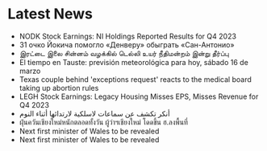 # Latest News
-  NODK Stock Earnings: NI Holdings Reported Results for Q4 2023
-  31 очко Йокича помогло «Денверу» обыграть «Сан-Антонио»
-  இரட்டை இலை சின்னம் வழக்கில் டெல்லி உயர் நீதிமன்றம் இன்று தீர்ப்பு
-  El tiempo en Tauste: previsión meteorológica para hoy, sábado 16 de marzo
-  Texas couple behind 'exceptions request' reacts to the medical board taking up abortion rules
-  LEGH Stock Earnings: Legacy Housing Misses EPS, Misses Revenue for Q4 2023
-  أنكر تكشف عن سماعات لاسلكية لارتدائها أثناء النوم
-  ฝุ่นควันเชียงใหม่หนักตลอดทั้งวัน ผู้ว่าฯเชียงใหม่ โดดขึ้น ฮ.ลงพื้นที่
-  Next first minister of Wales to be revealed
-  Next first minister of Wales to be revealed
